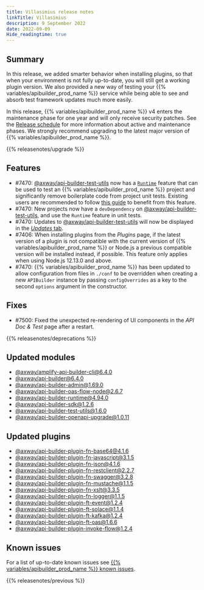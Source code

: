 ```yaml
---
title: Villasimius release notes
linkTitle: Villasimius
description: 9 September 2022
date: 2022-09-09
Hide_readingtime: true
---
```

## Summary
In this release, we added smarter behavior when installing plugins, so that when your environment is not fully up-to-date, you will still get a working plugin version. We also provided a new way of testing your {{% variables/apibuilder_prod_name %}} service while being able to see and absorb test framework updates much more easily.

In this release, {{% variables/apibuilder_prod_name %}} v4 enters the maintenance phase for one year and will only receive security patches. See the [Release schedule](/docs/release_schedule) for more information about active and maintenance phases. We strongly recommend upgrading to the latest major version of {{% variables/apibuilder_prod_name %}}.

{{% releasenotes/upgrade %}}

<!-- ## Breaking changes -->

## Features
* #7470: [@axway/api-builder-test-utils](https://www.npmjs.com/package/@axway/api-builder-test-utils) now has a [`Runtime`](https://www.npmjs.com/package/@axway/api-builder-test-utils#runtime-api) feature that can be used to test an {{% variables/apibuilder_prod_name %}} project and significantly remove boilerplate code from project unit tests. Existing users are recommended to follow [this guide](/docs/updates/project_updates/2022_09_09_update_unit_tests_with_test_utils) to benefit from this feature.
* #7470: New projects now have a `devDependency` on [@axway/api-builder-test-utils](https://www.npmjs.com/package/@axway/api-builder-test-utils), and use the `Runtime` feature in unit tests.
* #7470: Updates to [@axway/api-builder-test-utils](https://www.npmjs.com/package/@axway/api-builder-test-utils) will now be displayed in the [_Updates_ tab](/docs/developer_guide/console/#updates-tab).
* #7406: When installing plugins from the _Plugins_ page, if the latest version of a plugin is not compatible with the current version of {{% variables/apibuilder_prod_name %}} or Node.js a previous compatible version will be installed instead, if possible. This feature only applies when using Node.js 12.13.0 and above.
* #7470: {{% variables/apibuilder_prod_name %}} has been updated to allow configuration from files in `./conf` to be overridden when creating a new `APIBuilder` instance by passing `configOverrides` as a key to the second `options` argument in the constructor.

## Fixes
* #7500: Fixed the unexpected re-rendering of UI components in the _API Doc & Test_ page after a restart.

{{% releasenotes/deprecations %}}

<!-- Regenerate modules/plugins with api-builder-tools generate-release-notes script -->
## Updated modules
* [@axway/amplify-api-builder-cli@6.4.0](https://www.npmjs.com/package/@axway/amplify-api-builder-cli/v/6.4.0)
* [@axway/api-builder@6.4.0](https://www.npmjs.com/package/@axway/api-builder/v/6.4.0)
* [@axway/api-builder-admin@1.69.0](https://www.npmjs.com/package/@axway/api-builder-admin/v/1.69.0)
* [@axway/api-builder-oas-flow-node@2.6.7](https://www.npmjs.com/package/@axway/api-builder-oas-flow-node/v/2.6.7)
* [@axway/api-builder-runtime@4.94.0](https://www.npmjs.com/package/@axway/api-builder-runtime/v/4.94.0)
* [@axway/api-builder-sdk@1.2.6](https://www.npmjs.com/package/@axway/api-builder-sdk/v/1.2.6)
* [@axway/api-builder-test-utils@1.6.0](https://www.npmjs.com/package/@axway/api-builder-test-utils/v/1.6.0)
* [@axway/api-builder-openapi-upgrade@1.0.11](https://www.npmjs.com/package/@axway/api-builder-openapi-upgrade/v/1.0.11)

## Updated plugins
* [@axway/api-builder-plugin-fn-base64@4.1.6](https://www.npmjs.com/package/@axway/api-builder-plugin-fn-base64/v/4.1.6)
* [@axway/api-builder-plugin-fn-javascript@3.1.5](https://www.npmjs.com/package/@axway/api-builder-plugin-fn-javascript/v/3.1.5)
* [@axway/api-builder-plugin-fn-json@4.1.6](https://www.npmjs.com/package/@axway/api-builder-plugin-fn-json/v/4.1.6)
* [@axway/api-builder-plugin-fn-restclient@2.2.7](https://www.npmjs.com/package/@axway/api-builder-plugin-fn-restclient/v/2.2.7)
* [@axway/api-builder-plugin-fn-swagger@3.2.8](https://www.npmjs.com/package/@axway/api-builder-plugin-fn-swagger/v/3.2.8)
* [@axway/api-builder-plugin-fn-mustache@1.1.5](https://www.npmjs.com/package/@axway/api-builder-plugin-fn-mustache/v/1.1.5)
* [@axway/api-builder-plugin-fn-xslt@3.3.5](https://www.npmjs.com/package/@axway/api-builder-plugin-fn-xslt/v/3.3.5)
* [@axway/api-builder-plugin-fn-logger@1.1.5](https://www.npmjs.com/package/@axway/api-builder-plugin-fn-logger/v/1.1.5)
* [@axway/api-builder-plugin-ft-event@1.2.4](https://www.npmjs.com/package/@axway/api-builder-plugin-ft-event/v/1.2.4)
* [@axway/api-builder-plugin-ft-solace@1.1.4](https://www.npmjs.com/package/@axway/api-builder-plugin-ft-solace/v/1.1.4)
* [@axway/api-builder-plugin-ft-kafka@1.2.4](https://www.npmjs.com/package/@axway/api-builder-plugin-ft-kafka/v/1.2.4)
* [@axway/api-builder-plugin-ft-oas@1.6.6](https://www.npmjs.com/package/@axway/api-builder-plugin-ft-oas/v/1.6.6)
* [@axway/api-builder-plugin-invoke-flow@1.2.4](https://www.npmjs.com/package/@axway/api-builder-plugin-invoke-flow/v/1.2.4)

## Known issues

For a list of up-to-date known issues see [{{% variables/apibuilder_prod_name %}} known issues](/docs/known_issues/).

{{% releasenotes/previous %}}
